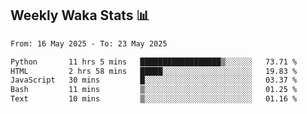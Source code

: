 ## Weekly Waka Stats 📊
<!--START_SECTION:waka-->

```txt
From: 16 May 2025 - To: 23 May 2025

Python       11 hrs 5 mins   ██████████████████▒░░░░░░   73.71 %
HTML         2 hrs 58 mins   █████░░░░░░░░░░░░░░░░░░░░   19.83 %
JavaScript   30 mins         █░░░░░░░░░░░░░░░░░░░░░░░░   03.37 %
Bash         11 mins         ▒░░░░░░░░░░░░░░░░░░░░░░░░   01.25 %
Text         10 mins         ▒░░░░░░░░░░░░░░░░░░░░░░░░   01.16 %
```

<!--END_SECTION:waka-->

<!--

Here are some ideas to get you started:

- 🔭 I’m currently working on (way to add branches committed on)
- 🌱 I’m currently learning Web Frameworks and Machine Learning! (Lisp, JS (react & angular), Python, and __)
- 💬 Ask me about ...
- 📫 How to reach me: 
- 😄 Pronouns: He/Him/His
- ⚡ Fun fact: ...

that-recsys-lab
-->
